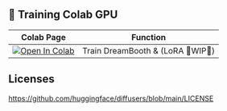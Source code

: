 ## 🦒 Training Colab GPU

| Colab Page | Function
| --- | --- |
[![Open In Colab](https://colab.research.google.com/assets/colab-badge.svg)](https://colab.research.google.com/github/camenduru/stable-diffusion-webui-colab/blob/training/train.ipynb) | Train DreamBooth & (LoRA 🚦WIP🚦)

## Licenses
https://github.com/huggingface/diffusers/blob/main/LICENSE
